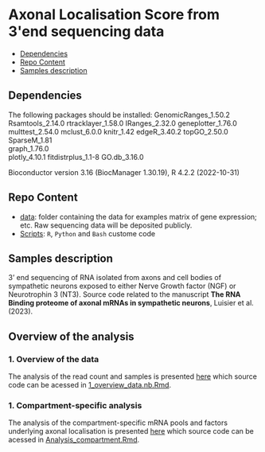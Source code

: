 # Axonal Localisation Score from 3'end sequencing data


-   [Dependencies](#Dependencies)
-   [Repo Content](#Repo-Content)
-   [Samples description](#Samples_description)

## Dependencies
The following packages should be installed:
GenomicRanges_1.50.2
Rsamtools_2.14.0
rtracklayer_1.58.0
IRanges_2.32.0
geneplotter_1.76.0
multtest_2.54.0
mclust_6.0.0
knitr_1.42
edgeR_3.40.2
topGO_2.50.0         
SparseM_1.81         
graph_1.76.0         
plotly_4.10.1
fitdistrplus_1.1-8
GO.db_3.16.0 

Bioconductor version 3.16 (BiocManager 1.30.19), R 4.2.2 (2022-10-31)


## Repo Content
* [data](./data): folder containing the data for examples matrix of gene expression; etc. Raw sequencing data will be deposited publicly.
* [Scripts](./scripts): `R`, `Python` and `Bash` custome code

## Samples description
3’ end sequencing of RNA isolated from axons and cell bodies of sympathetic neurons exposed to either Nerve Growth factor (NGF) or Neurotrophin 3 (NT3). 
Source code related to the manuscript **The RNA Binding proteome of axonal mRNAs in sympathetic neurons**, Luisier et al. (2023).

## Overview of the analysis

### 1. Overview of the data
The analysis of the read count and samples is presented [here](https://htmlpreview.github.io/?https://github.com/RLuisier/AxonLoc/blob/main/1_overview_data.nb.html) which source code can be acessed in [1_overview_data.nb.Rmd](./1_overview_data.Rmd).

### 1. Compartment-specific analysis
The analysis of the compartment-specific mRNA pools and factors underlying axonal localisation is presented [here](https://htmlpreview.github.io/?https://github.com/RLuisier/AxonLoc/blob/main/Analysis_compartment.html) which source code can be acessed in [Analysis_compartment.Rmd](./Analysis_compartment.Rmd).













